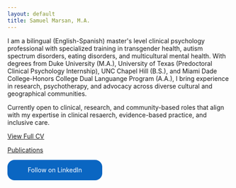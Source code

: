 ```yaml
---
layout: default
title: Samuel Marsan, M.A.
---
```


I am a bilingual (English-Spanish) master's level clinical psychology professional with specialized training in transgender health, autism spectrum disorders, eating disorders, and multicultural mental health. With degrees from Duke University (M.A.), University of Texas (Predoctoral Clinical Psychology Internship), UNC Chapel Hill (B.S.), and Miami Dade College-Honors College Dual Languange Program (A.A.), I bring experience in research, psychotherapy, and advocacy across diverse cultural and geographical communities.

Currently open to clinical, research, and community-based roles that align with my expertise in clinical resaerch, evidence-based practice, and inclusive care.

[View Full CV](/cv/)

[Publications](/publications/)

<style>
.libutton {
  display: flex;
  flex-direction: column;
  justify-content: center;
  padding: 7px;
  text-align: center;
  outline: none;
  text-decoration: none !important;
  color: #ffffff !important;
  width: 200px;
  height: 32px;
  border-radius: 16px;
  background-color: #0A66C2;
  font-family: "SF Pro Text", Helvetica, sans-serif;
}
</style>

<a class="libutton" href="http://www.linkedin.com/comm/mynetwork/discovery-see-all?usecase=PEOPLE_FOLLOWS&followMember=samuel-marsán-pérez-m-a-87961597" target="_blank">Follow on LinkedIn</a>
